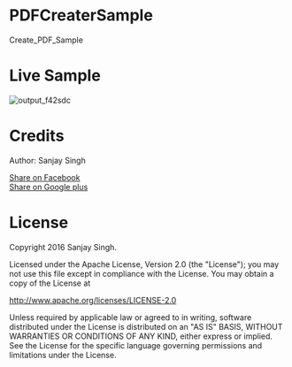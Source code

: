 # PDFCreaterSample
Create_PDF_Sample

<h1>Live Sample</h1>

![output_f42sdc](https://cloud.githubusercontent.com/assets/12843976/15798196/6245db6c-2a4e-11e6-814c-2b4d8516813a.gif)

<h1>Credits</h1>

Author: Sanjay Singh 

<a href="http://www.facebook.com/sharer.php?u=https://github.com/SamsetDev/PDFCreaterSample" class="socialBtn socialBtn--facebook">Share on Facebook</a><br>
<a href="https://plus.google.com/share?url=https://github.com/SamsetDev/PDFCreaterSample" class="socialBtn socialBtn--facebook">Share on Google plus</a>

<h1>License</h1>

Copyright 2016 Sanjay Singh.

Licensed under the Apache License, Version 2.0 (the "License");
you may not use this file except in compliance with the License.
You may obtain a copy of the License at

   http://www.apache.org/licenses/LICENSE-2.0

Unless required by applicable law or agreed to in writing, software
distributed under the License is distributed on an "AS IS" BASIS,
WITHOUT WARRANTIES OR CONDITIONS OF ANY KIND, either express or implied.
See the License for the specific language governing permissions and
limitations under the License.
